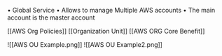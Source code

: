 • Global Service
• Allows to manage Multiple AWS accounts
• The main account is the master account

[[AWS Org Policies]]
[[Organization Unit]]
[[AWS ORG Core Benefit]]

![[AWS OU Example.png]]
![[AWS OU Example2.png]]